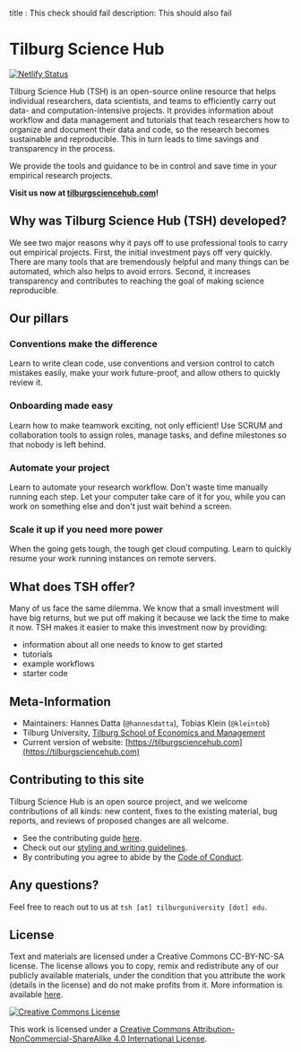 title : This check should fail
description: This should also fail

# Tilburg Science Hub

[![Netlify Status](https://api.netlify.com/api/v1/badges/f811bd2e-cf5d-4f1c-8688-0c2fee482141/deploy-status)](https://app.netlify.com/sites/tsh-website/deploys)

Tilburg Science Hub (TSH) is an open-source online resource that helps individual researchers, data scientists, and teams to efficiently carry out data- and computation-intensive projects. It provides information about workflow and data management and tutorials that teach researchers how to organize and document their data and code, so the research becomes sustainable and reproducible. This in turn leads to time savings and transparency in the process.

We provide the tools and guidance to be in control and save time in your empirical research projects.

**Visit us now at [tilburgsciencehub.com](https://tilburgsciencehub.com)!**

## Why was Tilburg Science Hub (TSH) developed?

We see two major reasons why it pays off to use professional tools to carry out empirical projects. First, the initial investment pays off very quickly. There are many tools that are tremendously helpful and many things can be automated, which also helps to avoid errors. Second, it increases transparency and contributes to reaching the goal of making science reproducible.

## Our pillars

### Conventions make the difference

Learn to write clean code, use conventions and version control to catch mistakes easily, make your work future-proof, and allow others to quickly review it.

### Onboarding made easy

Learn how to make teamwork exciting, not only efficient! Use SCRUM and collaboration tools to assign roles, manage tasks, and define milestones so that nobody is left behind.

### Automate your project

Learn to automate your research workflow. Don't waste time manually running each step. Let your computer take care of it for you, while you can work on something else and don't just wait behind a screen.

### Scale it up if you need more power

When the going gets tough, the tough get cloud computing. Learn to quickly resume your work running instances on remote servers.

## What does TSH offer?

Many of us face the same dilemma. We know that a small investment will have big returns, but we put off making it because we lack the time to make it now. TSH makes it easier to make this investment now by providing:

- information about all one needs to know to get started
- tutorials
- example workflows
- starter code

## Meta-Information

- Maintainers: Hannes Datta (`@hannesdatta`), Tobias Klein (`@kleintob`)
- Tilburg University, [Tilburg School of Economics and Management](https://www.tilburguniversity.edu/about/schools/economics-and-management)
- Current version of website: [https://tilburgsciencehub.com](https://tilburgsciencehub.com)

## Contributing to this site

Tilburg Science Hub is an open source project,
and we welcome contributions of all kinds:
new content,
fixes to the existing material,
bug reports,
and reviews of proposed changes are all welcome.

- See the contributing guide [here](https://tilburgsciencehub.com/contribute/).
- Check out our [styling and writing guidelines](https://tilburgsciencehub.com/tutorials/more-tutorials/contribute-to-tilburg-science-hub/style-guide/).
- By contributing you agree to abide by the [Code of Conduct](https://tilburgsciencehub.com/tutorials/more-tutorials/contribute-to-tilburg-science-hub/code-of-conduct/).

## Any questions?

Feel free to reach out to us at `tsh [at] tilburguniversity [dot] edu`.

## License

Text and materials are licensed under a Creative Commons CC-BY-NC-SA license. The license allows you to copy, remix and redistribute any of our publicly available materials, under the condition that you attribute the work (details in the license) and do not make profits from it. More information is available [here](https://tilburgsciencehub.com/about/#license).

<a rel="license" href="http://creativecommons.org/licenses/by-nc-sa/4.0/"><img alt="Creative Commons License" style="border-width:0" src="https://i.creativecommons.org/l/by-nc-sa/4.0/88x31.png" /></a><br />

This work is licensed under a <a rel="license" href="http://creativecommons.org/licenses/by-nc-sa/4.0/">Creative Commons Attribution-NonCommercial-ShareAlike 4.0 International License</a>.

